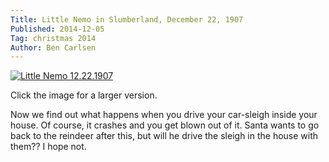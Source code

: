 ```yaml
---
Title: Little Nemo in Slumberland, December 22, 1907
Published: 2014-12-05
Tag: christmas 2014
Author: Ben Carlsen
---
```

[![Little Nemo 12.22.1907](http://blog.arkholt.com/media/decstrips/05-little-nemo-19071222-l.jpeg)](http://blog.arkholt.com/media/decstrips/05-little-nemo-19071222-l.jpeg)

Click the image for a larger version.

Now we find out what happens when you drive your car-sleigh inside your house. Of course, it crashes and you get blown out of it. Santa wants to go back to the reindeer after this, but will he drive the sleigh in the house with them?? I hope not.
